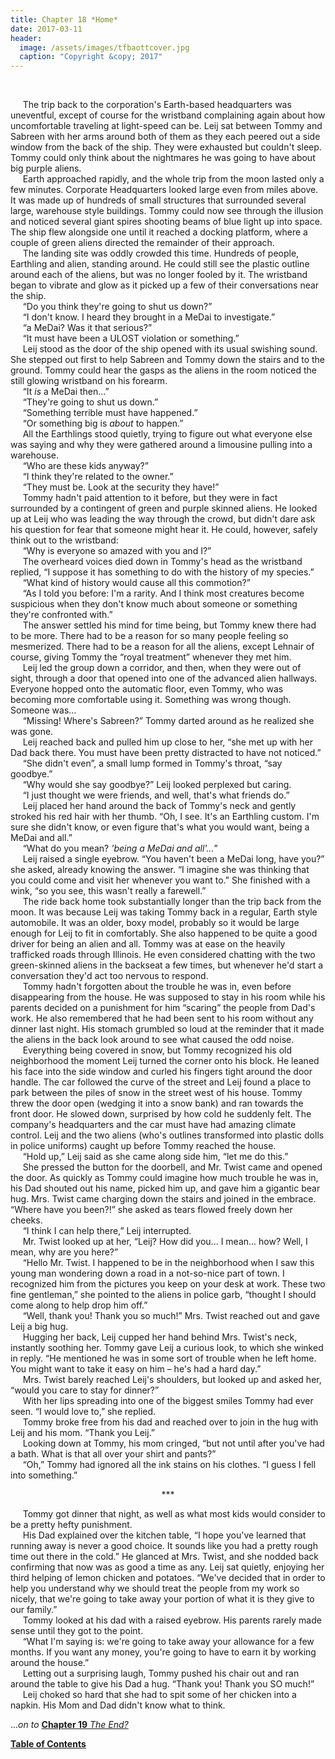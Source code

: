 ```yaml
---
title: Chapter 18 *Home*
date: 2017-03-11
header:
  image: /assets/images/tfbaottcover.jpg
  caption: "Copyright &copy; 2017"
---
```

<br>

&nbsp;&nbsp;&nbsp;&nbsp;&nbsp;The trip back to the corporation's Earth-based headquarters was uneventful, except of course for the wristband complaining again about how uncomfortable traveling at light-speed can be. Leij sat between Tommy and Sabreen with her arms around both of them as they each peered out a side window from the back of the ship. They were exhausted but couldn't sleep. Tommy could only think about the nightmares he was going to have about big purple aliens.<br>
&nbsp;&nbsp;&nbsp;&nbsp;&nbsp;Earth approached rapidly, and the whole trip from the moon lasted only a few minutes. Corporate Headquarters looked large even from miles above. It was made up of hundreds of small structures that surrounded several large, warehouse style buildings. Tommy could now see through the illusion and noticed several giant spires shooting beams of blue light up into space. The ship flew alongside one until it reached a docking platform, where a couple of green aliens directed the remainder of their approach.<br>
&nbsp;&nbsp;&nbsp;&nbsp;&nbsp;The landing site was oddly crowded this time. Hundreds of people, Earthling and alien, standing around. He could still see the plastic outline around each of the aliens, but was no longer fooled by it. The wristband began to vibrate and glow as it picked up a few of their conversations near the ship.<br>
&nbsp;&nbsp;&nbsp;&nbsp;&nbsp;“Do you think they're going to shut us down?”<br>
&nbsp;&nbsp;&nbsp;&nbsp;&nbsp;“I don't know. I heard they brought in a MeDai to investigate.”<br>
&nbsp;&nbsp;&nbsp;&nbsp;&nbsp;“a MeDai? Was it that serious?”<br>
&nbsp;&nbsp;&nbsp;&nbsp;&nbsp;“It must have been a ULOST violation or something.”<br>
&nbsp;&nbsp;&nbsp;&nbsp;&nbsp;Leij stood as the door of the ship opened with its usual swishing sound. She stepped out first to help Sabreen and Tommy down the stairs and to the ground. Tommy could hear the gasps as the aliens in the room noticed the still glowing wristband on his forearm.<br>
&nbsp;&nbsp;&nbsp;&nbsp;&nbsp;“It *is* a MeDai then...”<br>
&nbsp;&nbsp;&nbsp;&nbsp;&nbsp;“They're going to shut us down.”<br>
&nbsp;&nbsp;&nbsp;&nbsp;&nbsp;“Something terrible must have happened.”<br>
&nbsp;&nbsp;&nbsp;&nbsp;&nbsp;“Or something big is *about* to happen.”<br>
&nbsp;&nbsp;&nbsp;&nbsp;&nbsp;All the Earthlings stood quietly, trying to figure out what everyone else was saying and why they were gathered around a limousine pulling into a warehouse.<br>
&nbsp;&nbsp;&nbsp;&nbsp;&nbsp;“Who are these kids anyway?”<br>
&nbsp;&nbsp;&nbsp;&nbsp;&nbsp;“I think they're related to the owner.”<br>
&nbsp;&nbsp;&nbsp;&nbsp;&nbsp;“They must be. Look at the security they have!”<br>
&nbsp;&nbsp;&nbsp;&nbsp;&nbsp;Tommy hadn't paid attention to it before, but they were in fact surrounded by a contingent of green and purple skinned aliens. He looked up at Leij who was leading the way through the crowd, but didn't dare ask his question for fear that someone might hear it. He could, however, safely think out to the wristband:<br>
&nbsp;&nbsp;&nbsp;&nbsp;&nbsp;“Why is everyone so amazed with you and I?”<br>
&nbsp;&nbsp;&nbsp;&nbsp;&nbsp;The overheard voices died down in Tommy's head as the wristband replied, “I suppose it has something to do with the history of my species.”<br>
&nbsp;&nbsp;&nbsp;&nbsp;&nbsp;“What kind of history would cause all this commotion?”<br>
&nbsp;&nbsp;&nbsp;&nbsp;&nbsp;“As I told you before: I'm a rarity. And I think most creatures become suspicious when they don't know much about someone or something they're confronted with.”<br>
&nbsp;&nbsp;&nbsp;&nbsp;&nbsp;The answer settled his mind for time being, but Tommy knew there had to be more. There had to be a reason for so many people feeling so mesmerized. There had to be a reason for all the aliens, except Lehnair of course, giving Tommy the “royal treatment” whenever they met him.<br>
&nbsp;&nbsp;&nbsp;&nbsp;&nbsp;Leij led the group down a corridor, and then, when they were out of sight, through a door that opened into one of the advanced alien hallways. Everyone hopped onto the automatic floor, even Tommy, who was becoming more comfortable using it. Something was wrong though. Someone was...<br>
&nbsp;&nbsp;&nbsp;&nbsp;&nbsp;“Missing! Where's Sabreen?” Tommy darted around as he realized she was gone.<br>
&nbsp;&nbsp;&nbsp;&nbsp;&nbsp;Leij reached back and pulled him up close to her, “she met up with her Dad back there. You must have been pretty distracted to have not noticed.”<br>
&nbsp;&nbsp;&nbsp;&nbsp;&nbsp;“She didn't even”, a small lump formed in Tommy's throat, “say goodbye.”<br>
&nbsp;&nbsp;&nbsp;&nbsp;&nbsp;“Why would she say goodbye?” Leij looked perplexed but caring.<br>
&nbsp;&nbsp;&nbsp;&nbsp;&nbsp;“I just thought we were friends, and well, that's what friends do.”<br>
&nbsp;&nbsp;&nbsp;&nbsp;&nbsp;Leij placed her hand around the back of Tommy's neck and gently stroked his red hair with her thumb. “Oh, I see. It's an Earthling custom. I'm sure she didn't know, or even figure that's what you would want, being a MeDai and all.”<br>
&nbsp;&nbsp;&nbsp;&nbsp;&nbsp;“What do you mean? *'being a MeDai and all'...*”<br>
&nbsp;&nbsp;&nbsp;&nbsp;&nbsp;Leij raised a single eyebrow. “You haven't been a MeDai long, have you?” she asked, already knowing the answer. “I imagine she was thinking that you could come and visit her whenever you want to.” She finished with a wink, “so you see, this wasn't really a farewell.”<br>
&nbsp;&nbsp;&nbsp;&nbsp;&nbsp;The ride back home took substantially longer than the trip back from the moon. It was because Leij was taking Tommy back in a regular, Earth style automobile. It was an older, boxy model, probably so it would be large enough for Leij to fit in comfortably. She also happened to be quite a good driver for being an alien and all. Tommy was at ease on the heavily trafficked roads through Illinois. He even considered chatting with the two green-skinned aliens in the backseat a few times, but whenever he'd start a conversation they'd act too nervous to respond.<br>
&nbsp;&nbsp;&nbsp;&nbsp;&nbsp;Tommy hadn't forgotten about the trouble he was in, even before disappearing from the house. He was supposed to stay in his room while his parents decided on a punishment for him “scaring” the people from Dad's work. He also remembered that he had been sent to his room without any dinner last night. His stomach grumbled so loud at the reminder that it made the aliens in the back look around to see what caused the odd noise.<br>
&nbsp;&nbsp;&nbsp;&nbsp;&nbsp;Everything being covered in snow, but Tommy recognized his old neighborhood the moment Leij turned the corner onto his block. He leaned his face into the side window and curled his fingers tight around the door handle. The car followed the curve of the street and Leij found a place to park between the piles of snow in the street west of his house. Tommy threw the door open (wedging it into a snow bank) and ran towards the front door. He slowed down, surprised by how cold he suddenly felt. The company's headquarters and the car must have had amazing climate control. Leij and the two aliens (who's outlines transformed into plastic dolls in police uniforms) caught up before Tommy reached the house.<br>
&nbsp;&nbsp;&nbsp;&nbsp;&nbsp;“Hold up,” Leij said as she came along side him, “let me do this.”<br>
&nbsp;&nbsp;&nbsp;&nbsp;&nbsp;She pressed the button for the doorbell, and Mr. Twist came and opened the door. As quickly as Tommy could imagine how much trouble he was in, his Dad shouted out his name, picked him up, and gave him a gigantic bear hug. Mrs. Twist came charging down the stairs and joined in the embrace. “Where have you been?!” she asked as tears flowed freely down her cheeks.<br>
&nbsp;&nbsp;&nbsp;&nbsp;&nbsp;“I think I can help there,” Leij interrupted.<br>
&nbsp;&nbsp;&nbsp;&nbsp;&nbsp;Mr. Twist looked up at her, “Leij? How did you... I mean... how? Well, I mean, why are you here?”<br>
&nbsp;&nbsp;&nbsp;&nbsp;&nbsp;“Hello Mr. Twist. I happened to be in the neighborhood when I saw this young man wondering down a road in a not-so-nice part of town. I recognized him from the pictures you keep on your desk at work. These two fine gentleman,” she pointed to the aliens in police garb, “thought I should come along to help drop him off.”<br>
&nbsp;&nbsp;&nbsp;&nbsp;&nbsp;“Well, thank you! Thank you so much!” Mrs. Twist reached out and gave Leij a big hug. <br>
&nbsp;&nbsp;&nbsp;&nbsp;&nbsp;Hugging her back, Leij cupped her hand behind Mrs. Twist's neck, instantly soothing her. Tommy gave Leij a curious look, to which she winked in reply. “He mentioned he was in some sort of trouble when he left home. You might want to take it easy on him – he's had a hard day.”<br>
&nbsp;&nbsp;&nbsp;&nbsp;&nbsp;Mrs. Twist barely reached Leij's shoulders, but looked up and asked her, “would you care to stay for dinner?”<br>
&nbsp;&nbsp;&nbsp;&nbsp;&nbsp;With her lips spreading into one of the biggest smiles Tommy had ever seen. “I would love to,” she replied.<br>
&nbsp;&nbsp;&nbsp;&nbsp;&nbsp;Tommy broke free from his dad and reached over to join in the hug with Leij and his mom. “Thank you Leij.”<br>
&nbsp;&nbsp;&nbsp;&nbsp;&nbsp;Looking down at Tommy, his mom cringed, “but not until after you've had a bath. What is that all over your shirt and pants?”<br>
&nbsp;&nbsp;&nbsp;&nbsp;&nbsp;“Oh,” Tommy had ignored all the ink stains on his clothes. “I guess I fell into something.”<br>

<center>&#42;&#42;&#42;</center>

&nbsp;&nbsp;&nbsp;&nbsp;&nbsp;Tommy got dinner that night, as well as what most kids would consider to be a pretty hefty punishment. <br>
&nbsp;&nbsp;&nbsp;&nbsp;&nbsp;His Dad explained over the kitchen table, “I hope you've learned that running away is never a good choice. It sounds like you had a pretty rough time out there in the cold.” He glanced at Mrs. Twist, and she nodded back confirming that now was as good a time as any. Leij sat quietly, enjoying her third helping of lemon chicken and potatoes. “We've decided that in order to help you understand why we should treat the people from my work so nicely, that we're going to take away your portion of what it is they give to our family.”<br>
&nbsp;&nbsp;&nbsp;&nbsp;&nbsp;Tommy looked at his dad with a raised eyebrow. His parents rarely made sense until they got to the point.<br>
&nbsp;&nbsp;&nbsp;&nbsp;&nbsp;“What I'm saying is: we're going to take away your allowance for a few months. If you want any money, you're going to have to earn it by working around the house.”<br>
&nbsp;&nbsp;&nbsp;&nbsp;&nbsp;Letting out a surprising laugh, Tommy pushed his chair out and ran around the table to give his Dad a hug. “Thank you! Thank you SO much!”<br>
&nbsp;&nbsp;&nbsp;&nbsp;&nbsp;Leij choked so hard that she had to spit some of her chicken into a napkin. His Mom and Dad didn't know what to think.<br>

...*on to* [**Chapter 19** *The End?*](http://www.jetadams.com/tfbaott/chapter19/)

[**Table of Contents**](http://www.jetadams.com/tfbaott/contents/)